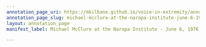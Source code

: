 ```yaml
---
annotation_page_uri: https://mkilbane.github.io/voice-in-extremity/annotations/michael-mcclure-at-the-naropa-institute-june-6-1976-canvas-1--vhooshes.json
annotation_page_slug: michael-mcclure-at-the-naropa-institute-june-6-1976-canvas-1--vhooshes
layout: annotation_page
manifest_label: Michael McClure at the Naropa Institute - June 6, 1976

---
```

